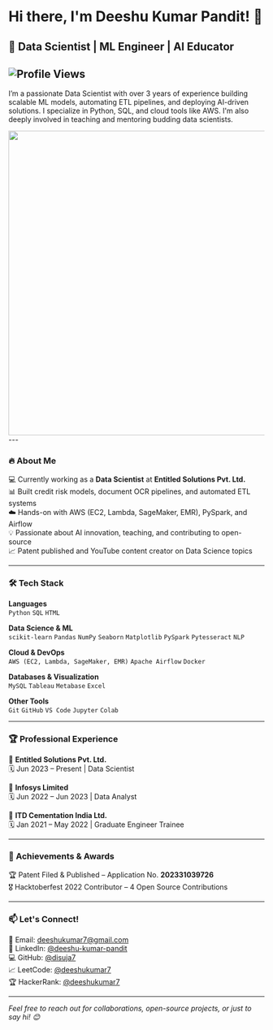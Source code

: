 # Hi there, I'm Deeshu Kumar Pandit! 👋  
## 🚀 Data Scientist | ML Engineer | AI Educator  
![Profile Views](https://komarev.com/ghpvc/?username=disuja7&color=blue)
---
I’m a passionate Data Scientist with over 3 years of experience building scalable ML models, automating ETL pipelines, and deploying AI-driven solutions. I specialize in Python, SQL, and cloud tools like AWS. I'm also deeply involved in teaching and mentoring budding data scientists.

<div align="center">
  <img src="https://media.giphy.com/media/QpVUMRUJGokfqXyfa1/giphy.gif" width="600"/>
</div>
---

### 🔥 About Me  
💻 Currently working as a **Data Scientist** at **Entitled Solutions Pvt. Ltd.**  
📊 Built credit risk models, document OCR pipelines, and automated ETL systems  
☁️ Hands-on with AWS (EC2, Lambda, SageMaker, EMR), PySpark, and Airflow  
💡 Passionate about AI innovation, teaching, and contributing to open-source  
📈 Patent published and YouTube content creator on Data Science topics  

---

### 🛠️ Tech Stack  

**Languages**  
`Python` `SQL` `HTML`

**Data Science & ML**  
`scikit-learn` `Pandas` `NumPy` `Seaborn` `Matplotlib` `PySpark` `Pytesseract` `NLP`

**Cloud & DevOps**  
`AWS (EC2, Lambda, SageMaker, EMR)` `Apache Airflow` `Docker`

**Databases & Visualization**  
`MySQL` `Tableau` `Metabase` `Excel`

**Other Tools**  
`Git` `GitHub` `VS Code` `Jupyter` `Colab`

---

### 🏆 Professional Experience  

💼 **Entitled Solutions Pvt. Ltd.**  
🗓 Jun 2023 – Present | Data Scientist  

💼 **Infosys Limited**  
🗓 Jun 2022 – Jun 2023 | Data Analyst  

💼 **ITD Cementation India Ltd.**  
🗓 Jan 2021 – May 2022 | Graduate Engineer Trainee  

---

### 🏅 Achievements & Awards  

🏆 Patent Filed & Published – Application No. **202331039726**  
🎖 Hacktoberfest 2022 Contributor – 4 Open Source Contributions  

---

### 📫 Let's Connect!  

📩 Email: [deeshukumar7@gmail.com](mailto:deeshukumar7@gmail.com)  
💼 LinkedIn: [@deeshu-kumar-pandit](https://linkedin.com/in/deeshu-kumar-pandit-bb51a319a)  
💻 GitHub: [@disuja7](https://github.com/disuja7)  
📈 LeetCode: [@deeshukumar7](https://leetcode.com/deeshukumar7/)  
🏆 HackerRank: [@deeshukumar7](https://www.hackerrank.com/deeshukumar7)

---

*Feel free to reach out for collaborations, open-source projects, or just to say hi! 😊*
